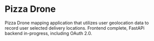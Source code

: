 # Pizza Drone

Pizza Drone mapping application that utilizes user geolocation data to record user selected delivery locations. Frontend complete, FastAPi backend in-progress, including OAuth 2.0.

